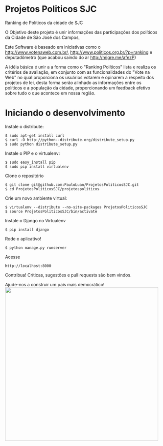 Projetos Politicos SJC
================

Ranking de Políticos da cidade de SJC

O Objetivo deste projeto é unir informações das participações dos políticos da Cidade de São José dos Campos, 

Este Software é baseado em iniciativas como o http://www.votenaweb.com.br/, http://www.politicos.org.br/?p=ranking e deputadômetro (que acabou saindo do ar http://migre.me/afezP) 

A idéia básica é unir a a forma como o "Ranking Políticos" lista e realiza os critérios de avaliação, em conjunto com as funcionalidades do "Vote na Web" no qual proporciona os usuários votarem e opinarem a respeito dos projetos de lei, desta forma serão alinhado as informações entre os políticos e a população da cidade, proporcionando um feedback efetivo sobre tudo o que acontece em nossa região.


Iniciando o desenvolvimento
================

  Instale o distribute:
  
    $ sudo apt-get install curl
    $ curl -O http://python-­‐distribute.org/distribute_setup.py 
    $ sudo python distribute_setup.py
  
  Instale o PIP e o virtualenv:
  
    $ sudo easy_install pip
    $ sudo pip install virtualenv

  Clone o repositório
    
    $ git clone git@github.com:PauloLuan/ProjetosPoliticosSJC.git
    $ cd ProjetosPoliticosSJC/projetospoliticos

  Crie um novo ambiente virtual:

    $ virtualenv --distribute --no-site-packages ProjetosPoliticosSJC
    $ source ProjetosPoliticosSJC/bin/activate

  Instale o Django no Virtualenv
    
    $ pip install django
  
  Rode o aplicativo!
    
    $ python manage.py runserver
  
  Acesse 
    
    http://localhost:8000

  Contribua! Críticas, sugestões e pull requests são bem vindos.

  Ajude-nos a construir um país mais democrático!
  <img src="http://3.bp.blogspot.com/_ayB_UOMOmWM/TI4qo3YTu-I/AAAAAAAALO8/eNQtvpCCNJA/s1600/democracia_no_brasil.jpg" width="500px"/>
